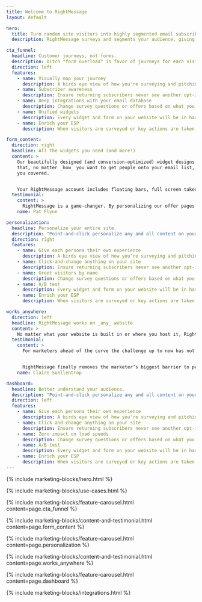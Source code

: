 ```yaml
---
title: Welcome to RightMessage
layout: default

hero:
  title: Turn random site visitors into highly segmented email subscribers
  description: RightMessage surveys and segments your audience, giving them a more personalized experience that leads to more opt-ins and sales.

cta_funnel:
  headline: Customer journeys, not forms.
  description: Ditch "form overload" in favor of journeys for each visitor, subscriber, and customer.
  direction: left
  features:
    - name: Visually map your journey
      description: A birds eye view of how you're surveying and pitching website visitors
    - name: Subscriber awareness
      description: Ensure returning subscribers never see another opt-in form
    - name: Deep integrations with your email database
      description: Change survey questions or offers based on what you know about visitors
    - name: Unified widgets
      description: Every widget and form on your website will be in harmony
    - name: Enrich your ESP
      description: When visitors are surveyed or key actions are taken on your website, we'll sync that data up to your email database

form_content:
  direction: right
  headline: All the widgets you need (and more!)
  content: >
    Our beautifully designed (and conversion-optimized) widget designs ensure
    that, no matter _how_ you want to get people onto your email list, we've got
    you covered.


    Your RightMessage account includes floating bars, full screen takeovers, exit popups, slide ins, and more.
  testimonial:
    content: >
      RightMessage is a game-changer. By personalizing our offer pages (using data RightMessage helped collect), we were able to add more than $100k in net new revenue to our last big promotion.
    name: Pat Flynn

personalization:
  headline: Personalize your entire site.
  description: "Point-and-click personalize any and all content on your website: headlines, copy, images, and more. Zero coding required."
  direction: right
  features:
    - name: Give each persona their own experience
      description: A birds eye view of how you're surveying and pitching website visitors
    - name: Click-and-change anything on your site
      description: Ensure returning subscribers never see another opt-in form
    - name: Greet visitors by name
      description: Change survey questions or offers based on what you know about visitors
    - name: A/B test
      description: Every widget and form on your website will be in harmony
    - name: Enrich your ESP
      description: When visitors are surveyed or key actions are taken on your website, we'll sync that data up to your email database

works_anywhere:
  direction: left
  headline: RightMessage works on _any_ website
  content: >
    No matter what your website is built in or where you host it, RightMessage works by just adding a single line of JavaScript code to your site's template. While it won't slow down your website, it **will** help you increase conversions and sales.
  testimonial:
    content: >
      For marketers ahead of the curve the challenge up to now has not been *why* to focus on personalization, but *how.*


      RightMessage finally removes the marketer’s biggest barrier to personalization — heavy reliance on an engineering team.
    name: Claire Suellentrop

dashboard:
  headline: Better understand your audience.
  description: "Point-and-click personalize any and all content on your website: headlines, copy, images, and more. Zero coding required."
  direction: left
  features:
    - name: Give each persona their own experience
      description: A birds eye view of how you're surveying and pitching website visitors
    - name: Click-and-change anything on your site
      description: Ensure returning subscribers never see another opt-in form
    - name: Zero impact on load speeds
      description: Change survey questions or offers based on what you know about visitors
    - name: A/B test
      description: Every widget and form on your website will be in harmony
    - name: Enrich your ESP
      description: When visitors are surveyed or key actions are taken on your website, we'll sync that data up to your email database
---
```


{% include marketing-blocks/hero.html %}

{% include marketing-blocks/use-cases.html %}

{% include marketing-blocks/feature-carousel.html content=page.cta_funnel %}

{% include marketing-blocks/content-and-testimonial.html content=page.form_content %}

{% include marketing-blocks/feature-carousel.html content=page.personalization %}

{% include marketing-blocks/content-and-testimonial.html content=page.works_anywhere %}

{% include marketing-blocks/feature-carousel.html content=page.dashboard %}

{% include marketing-blocks/integrations.html %}
